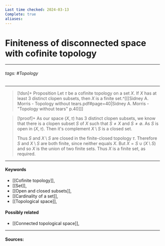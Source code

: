```yaml
---
Last time checked: 2024-03-13
Complete: true
aliases:
---
```

# Finiteness of disconnected space with cofinite topology
***
###### tags: #Topology 
***
>[!dsn]+ Proposition
>Let $\tau$ be a cofinite topology on a set $X$. If $X$ has at least $3$ distinct clopen subsets, then $X$ is a finite set.^[[[Sidney A. Morris - Topology without tears.pdf#page=40|Sidney A. Morris - "Topology without tears" p.40]]]

>[!proof]+
>As our space $(X,\tau)$ has $3$ distinct clopen subsets, we know that there is a clopen subset $S$ of $X$ such that $S\ne X$ and $S\ne\emptyset$. As $S$ is open in $(X,\tau)$. Then it's complement $X\setminus S$ is a closed set.
>
>Thus $S$ and $X\setminus S$ are closed in the finite-closed topology $\tau$. Therefore $S$
 and $X\setminus S$ are both finite, since neither equals $X$. But $X=S\cup(X\setminus S)$ and so $X$ is the union of two finite sets. Thus $X$ is a finite set, as required.
***
#### Keywords
- [[Cofinite topology]],
- [[Set]],
- [[Open and closed subsets]],
- [[Cardinality of a set]],
- [[Topological space]],
#### Possibly related
- [[Connected topological space]],
***
#### Sources: